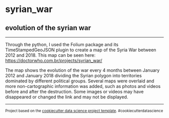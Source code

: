 syrian_war
==============================

evolution of the syrian war
------------

---

Through the python, I used the Folium package and its TimeStampedGeoJSON plugin to create a map of the Syria War between 2012 and 2018. This map can be seen here: https://doctorwho.com.br/projects/syrian_war/


The map shows the evolution of the war every 4 months between January 2012 and January 2018 dividing the Syrian polygon into territories dominated by different political groups.
Several maps were overlaid and more non-cartographic information was added, such as photos and videos before and after the destruction. Some images or videos may have disappeared or changed the link and may not be displayed.

---

<p><small> Project based on the <a target="_blank" href="https://drivendata.github.io/cookiecutter-data-science/">cookiecutter data science project template</a>. #cookiecutterdatascience</small></p>